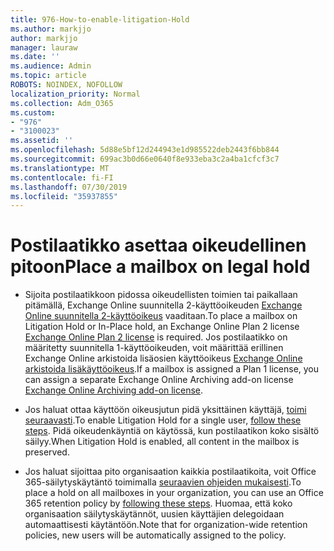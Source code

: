 ```yaml
---
title: 976-How-to-enable-litigation-Hold
ms.author: markjjo
author: markjjo
manager: lauraw
ms.date: ''
ms.audience: Admin
ms.topic: article
ROBOTS: NOINDEX, NOFOLLOW
localization_priority: Normal
ms.collection: Adm_O365
ms.custom:
- "976"
- "3100023"
ms.assetid: ''
ms.openlocfilehash: 5d88e5bf12d244943e1d985522deb2443f6bb844
ms.sourcegitcommit: 699ac3b0d66e0640f8e933eba3c2a4ba1cfcf3c7
ms.translationtype: MT
ms.contentlocale: fi-FI
ms.lasthandoff: 07/30/2019
ms.locfileid: "35937855"
---
```

# <a name="place-a-mailbox-on-legal-hold"></a><span data-ttu-id="f6d3a-102">Postilaatikko asettaa oikeudellinen pitoon</span><span class="sxs-lookup"><span data-stu-id="f6d3a-102">Place a mailbox on legal hold</span></span>

- <span data-ttu-id="f6d3a-103">Sijoita postilaatikkoon pidossa oikeudellisten toimien tai paikallaan pitämällä, Exchange Online suunnitella 2-käyttöoikeuden [Exchange Online suunnitella 2-käyttöoikeus](https://docs.microsoft.com/office365/servicedescriptions/office-365-platform-service-description/office-365-plan-options) vaaditaan.</span><span class="sxs-lookup"><span data-stu-id="f6d3a-103">To place a mailbox on Litigation Hold or In-Place hold, an Exchange Online Plan 2 license [Exchange Online Plan 2 license](https://docs.microsoft.com/office365/servicedescriptions/office-365-platform-service-description/office-365-plan-options) is required.</span></span> <span data-ttu-id="f6d3a-104">Jos postilaatikko on määritetty suunnitella 1-käyttöoikeuden, voit määrittää erillinen Exchange Online arkistoida lisäosien käyttöoikeus [Exchange Online arkistoida lisäkäyttöoikeus](https://docs.microsoft.com/office365/servicedescriptions/exchange-online-archiving-service-description).</span><span class="sxs-lookup"><span data-stu-id="f6d3a-104">If a mailbox is assigned a Plan 1 license, you can assign a separate Exchange Online Archiving add-on license [Exchange Online Archiving add-on license](https://docs.microsoft.com/office365/servicedescriptions/exchange-online-archiving-service-description).</span></span>

- <span data-ttu-id="f6d3a-105">Jos haluat ottaa käyttöön oikeusjutun pidä yksittäinen käyttäjä, [toimi seuraavasti](https://docs.microsoft.com/office365/SecurityCompliance/place-a-mailbox-on-litigation-hold).</span><span class="sxs-lookup"><span data-stu-id="f6d3a-105">To enable Litigation Hold for a single user, [follow these steps](https://docs.microsoft.com/office365/SecurityCompliance/place-a-mailbox-on-litigation-hold).</span></span> <span data-ttu-id="f6d3a-106">Pidä oikeudenkäyntiä on käytössä, kun postilaatikon koko sisältö säilyy.</span><span class="sxs-lookup"><span data-stu-id="f6d3a-106">When Litigation Hold is enabled, all content in the mailbox is preserved.</span></span>

- <span data-ttu-id="f6d3a-107">Jos haluat sijoittaa pito organisaation kaikkia postilaatikoita, voit Office 365-säilytyskäytäntö toimimalla [seuraavien ohjeiden mukaisesti](https://docs.microsoft.com/en-us/office365/securitycompliance/create-a-litigation-hold).</span><span class="sxs-lookup"><span data-stu-id="f6d3a-107">To place a hold on all mailboxes in your organization, you can use an Office 365 retention policy by  [following these steps](https://docs.microsoft.com/en-us/office365/securitycompliance/create-a-litigation-hold).</span></span> <span data-ttu-id="f6d3a-108">Huomaa, että koko organisaation säilytyskäytännöt, uusien käyttäjien delegoidaan automaattisesti käytäntöön.</span><span class="sxs-lookup"><span data-stu-id="f6d3a-108">Note that for organization-wide retention policies, new users will be automatically assigned to the policy.</span></span>
